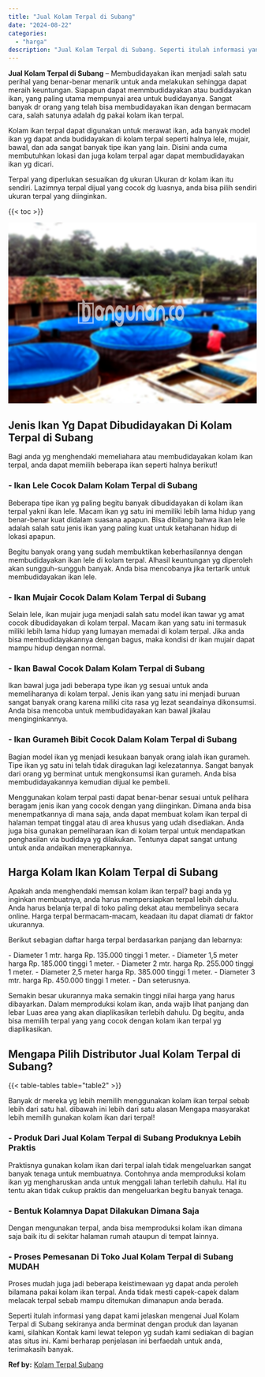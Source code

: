 ```yaml
---
title: "Jual Kolam Terpal di Subang"
date: "2024-08-22"
categories: 
  - "harga"
description: "Jual Kolam Terpal di Subang. Seperti itulah informasi yang dapat kami jelaskan mengenai Jual Kolam Terpal di Subang sekiranya anda berminat dengan produk dan..."
---
```


**Jual Kolam Terpal di Subang** – Membudidayakan ikan menjadi salah satu perihal yang benar-benar menarik untuk anda melakukan sehingga dapat meraih keuntungan. Siapapun dapat memmbudidayakan atau budidayakan ikan, yang paling utama mempunyai area untuk budidayanya. Sangat banyak dr orang yang telah bisa membudidayakan ikan dengan bermacam cara, salah satunya adalah dg pakai kolam ikan terpal.

Kolam ikan terpal dapat digunakan untuk merawat ikan, ada banyak model ikan yg dapat anda budidayakan di kolam terpal seperti halnya lele, mujair, bawal, dan ada sangat banyak tipe ikan yang lain. Disini anda cuma membutuhkan lokasi dan juga kolam terpal agar dapat membudidayakan ikan yg dicari.

Terpal yang diperlukan sesuaikan dg ukuran Ukuran dr kolam ikan itu sendiri. Lazimnya terpal dijual yang cocok dg luasnya, anda bisa pilih sendiri ukuran terpal yang diinginkan.

{{< toc >}}

![Jual Kolam Terpal di Subang](/images/jual-kolam-terpal-37.png)

## Jenis Ikan Yg Dapat Dibudidayakan Di Kolam Terpal di Subang

Bagi anda yg menghendaki memeliahara atau membudidayakan kolam ikan terpal, anda dapat memilih beberapa ikan seperti halnya berikut!

### \- Ikan Lele Cocok Dalam Kolam Terpal di Subang

Beberapa tipe ikan yg paling begitu banyak dibudidayakan di kolam ikan terpal yakni ikan lele. Macam ikan yg satu ini memiliki lebih lama hidup yang benar-benar kuat didalam suasana apapun. Bisa dibilang bahwa ikan lele adalah salah satu jenis ikan yang paling kuat untuk ketahanan hidup di lokasi apapun.

Begitu banyak orang yang sudah membuktikan keberhasilannya dengan membudidayakan ikan lele di kolam terpal. Alhasil keuntungan yg diperoleh akan sungguh-sungguh banyak. Anda bisa mencobanya jika tertarik untuk membudidayakan ikan lele.

### \- Ikan Mujair Cocok Dalam Kolam Terpal di Subang

Selain lele, ikan mujair juga menjadi salah satu model ikan tawar yg amat cocok dibudidayakan di kolam terpal. Macam ikan yang satu ini termasuk miliki lebih lama hidup yang lumayan memadai di kolam terpal. Jika anda bisa membudidayakannya dengan bagus, maka kondisi dr ikan mujair dapat mampu hidup dengan normal.

### \- Ikan Bawal Cocok Dalam Kolam Terpal di Subang

Ikan bawal juga jadi beberapa type ikan yg sesuai untuk anda memeliharanya di kolam terpal. Jenis ikan yang satu ini menjadi buruan sangat banyak orang karena miliki cita rasa yg lezat seandainya dikonsumsi. Anda bisa mencoba untuk membudidayakan kan bawal jikalau menginginkannya.

### \- Ikan Gurameh Bibit Cocok Dalam Kolam Terpal di Subang

Bagian model ikan yg menjadi kesukaan banyak orang ialah ikan gurameh. Tipe ikan yg satu ini telah tidak diragukan lagi kelezatannya. Sangat banyak dari orang yg berminat untuk mengkonsumsi ikan gurameh. Anda bisa membudidayakannya kemudian dijual ke pembeli.

Menggunakan kolam terpal pasti dapat benar-benar sesuai untuk pelihara beragam jenis ikan yang cocok dengan yang diinginkan. Dimana anda bisa menempatkannya di mana saja, anda dapat membuat kolam ikan terpal di halaman tempat tinggal atau di area khusus yang udah disediakan. Anda juga bisa gunakan pemeliharaan ikan di kolam terpal untuk mendapatkan penghasilan via budidaya yg dilakukan. Tentunya dapat sangat untung untuk anda andaikan menerapkannya.

## Harga Kolam Ikan Kolam Terpal di Subang

Apakah anda menghendaki memsan kolam ikan terpal? bagi anda yg inginkan membuatnya, anda harus mempersiapkan terpal lebih dahulu. Anda harus belanja terpal di toko paling dekat atau membelinya secara online. Harga terpal bermacam-macam, keadaan itu dapat diamati dr faktor ukurannya.

Berikut sebagian daftar harga terpal berdasarkan panjang dan lebarnya:

\- Diameter 1 mtr. harga Rp. 135.000 tinggi 1 meter. - Diameter 1,5 meter harga Rp. 185.000 tinggi 1 meter. - Diameter 2 mtr. harga Rp. 255.000 tinggi 1 meter. - Diameter 2,5 meter harga Rp. 385.000 tinggi 1 meter. - Diameter 3 mtr. harga Rp. 450.000 tinggi 1 meter. - Dan seterusnya.

Semakin besar ukurannya maka semakin tinggi nilai harga yang harus dibayarkan. Dalam memproduksi kolam ikan, anda wajib lihat panjang dan lebar Luas area yang akan diaplikasikan terlebih dahulu. Dg begitu, anda bisa memilih terpal yang yang cocok dengan kolam ikan terpal yg diaplikasikan.

## Mengapa Pilih Distributor Jual Kolam Terpal di Subang?

{{< table-tables table="table2" >}}

Banyak dr mereka yg lebih memilih menggunakan kolam ikan terpal sebab lebih dari satu hal. dibawah ini lebih dari satu alasan Mengapa masyarakat lebih memilih gunakan kolam ikan dari terpal!

### \- Produk Dari Jual Kolam Terpal di Subang Produknya Lebih Praktis

Praktisnya gunakan kolam ikan dari terpal ialah tidak mengeluarkan sangat banyak tenaga untuk membuatnya. Contohnya anda memproduksi kolam ikan yg mengharuskan anda untuk menggali lahan terlebih dahulu. Hal itu tentu akan tidak cukup praktis dan mengeluarkan begitu banyak tenaga.

### \- Bentuk Kolamnya Dapat Dilakukan Dimana Saja

Dengan mengunakan terpal, anda bisa memproduksi kolam ikan dimana saja baik itu di sekitar halaman rumah ataupun di tempat lainnya.

### \- Proses Pemesanan Di Toko Jual Kolam Terpal di Subang MUDAH

Proses mudah juga jadi beberapa keistimewaan yg dapat anda peroleh bilamana pakai kolam ikan terpal. Anda tidak mesti capek-capek dalam melacak terpal sebab mampu ditemukan dimanapun anda berada.

Seperti itulah informasi yang dapat kami jelaskan mengenai Jual Kolam Terpal di Subang sekiranya anda berminat dengan produk dan layanan kami, silahkan Kontak kami lewat telepon yg sudah kami sediakan di bagian atas situs ini. Kami berharap penjelasan ini berfaedah untuk anda, terimakasih banyak.

**Ref by:** [Kolam Terpal Subang](https://id.wikipedia.org/wiki/Kolam)
